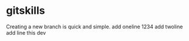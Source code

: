 # gitskills
Creating a new branch is quick and simple.
add oneline 1234
add twoline
add line
this dev